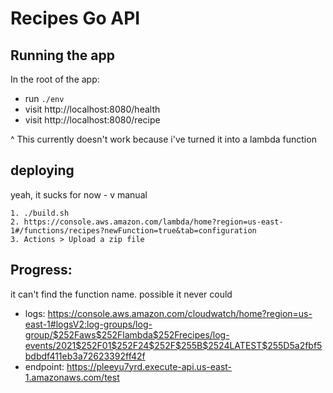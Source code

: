 # Recipes Go API

## Running the app

In the root of the app:
- run `./env`
- visit http://localhost:8080/health
- visit http://localhost:8080/recipe

^ This currently doesn't work because i've turned it into a lambda function

## deploying
yeah, it sucks for now - v manual

```
1. ./build.sh
2. https://console.aws.amazon.com/lambda/home?region=us-east-1#/functions/recipes?newFunction=true&tab=configuration
3. Actions > Upload a zip file
```
## Progress:
it can't find the function name. possible it never could
- logs: https://console.aws.amazon.com/cloudwatch/home?region=us-east-1#logsV2:log-groups/log-group/$252Faws$252Flambda$252Frecipes/log-events/2021$252F01$252F24$252F$255B$2524LATEST$255D5a2fbf5bdbdf411eb3a72623392ff42f
- endpoint: https://pleeyu7yrd.execute-api.us-east-1.amazonaws.com/test
